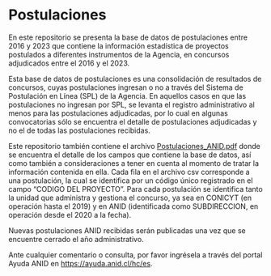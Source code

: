 # Postulaciones

En este repositorio se presenta la base de datos de postulaciones entre 2016 y 2023 que contiene la información estadística de proyectos postulados a diferentes instrumentos de la Agencia, en concursos adjudicados entre el 2016 y el 2023. 

Esta base de datos de postulaciones es una consolidación de resultados de concursos, cuyas postulaciones ingresan o no a través del Sistema de Postulación en Línea (SPL) de la Agencia. En aquellos casos en que las postulaciones no ingresan por SPL, se levanta el registro administrativo al menos para las postulaciones adjudicadas, por lo cual en algunas convocatorias sólo se encuentra el detalle de postulaciones adjudicadas y no el de todas las postulaciones recibidas.

Este repositorio también contiene el archivo [Postulaciones_ANID.pdf](https://github.com/ANID-GITHUB/Postulaciones/blob/657902a913a2446b7e0fb0e71217c773a46ff93e/Postulaciones_ANID.pdf) donde se encuentra el detalle de los campos que contiene la base de datos, así como también a consideraciones a tener en cuenta al momento de tratar la información contenida en ella.  Cada fila en el archivo csv corresponde a una postulación, la cual se identifica por un código único registrado en el campo “CODIGO DEL PROYECTO”. Para cada postulación se identifica tanto la unidad que administra y gestiona el concurso, ya sea en CONICYT (en operación hasta el 2019) y en ANID (identificada como SUBDIRECCION, en operación desde el 2020 a la fecha). 

Nuevas postulaciones ANID recibidas serán publicadas una vez que se encuentre cerrado el año administrativo.

Ante cualquier comentario o consulta, por favor ingrésela a través del portal Ayuda ANID en https://ayuda.anid.cl/hc/es.
